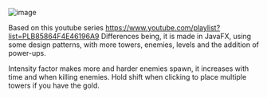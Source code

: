 ![image](https://github.com/J-Wll/tower-defence-javafx/assets/80954812/5c415740-0e8f-4fdb-b58d-4caf90d5bc59)

Based on this youtube series https://www.youtube.com/playlist?list=PLB85864F4E46196A9
Differences being, it is made in JavaFX, using some design patterns, with more towers, enemies, levels and the addition of power-ups.

Intensity factor makes more and harder enemies spawn, it increases with time and when killing enemies.
Hold shift when clicking to place multiple towers if you have the gold.
